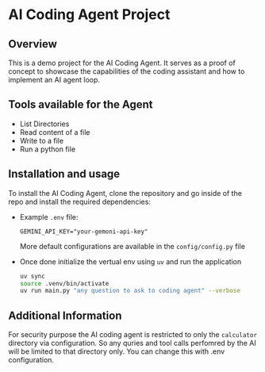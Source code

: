 # AI Coding Agent Project

## Overview

This is a demo project for the AI Coding Agent. It serves as a proof of concept to showcase the capabilities of the coding assistant and how to implement an AI agent loop.

## Tools available for the Agent
- List Directories
- Read content of a file
- Write to a file
- Run a python file

## Installation and usage
To install the AI Coding Agent, clone the repository and go inside of the repo and install the required dependencies:

- Example `.env` file:
    ```env
    GEMINI_API_KEY="your-gemoni-api-key"
    ```
    More default configurations are available in the `config/config.py` file

- Once done initialize the vertual env using `uv` and run the application
    ```bash
    uv sync
    source .venv/bin/activate
    uv run main.py "any question to ask to coding agent" --verbose
    ```

## Additional Information

For security purpose the AI coding agent is restricted to only the `calculator` directory via configuration. So any quries and tool calls perfomred by the AI will be limited to that directory only. You can change this with .env configuration.
